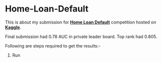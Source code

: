 # Home-Loan-Default

This is about my submission for [**Home Loan Default**](https://www.kaggle.com/c/home-credit-default-risk) competition hosted on [**Kaggle**](https://www.kaggle.com/).


Final submission had 0.78 AUC in private leader board. Top rank had 0.805.


Following are steps required to get the results:-

1. Run 
